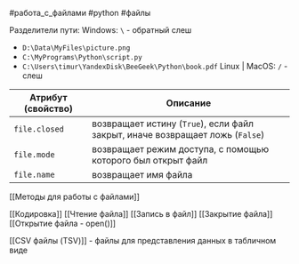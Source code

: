 #работа_с_файлами #python #файлы

Разделители пути: 
Windows:  `\` - обратный слеш 
- `D:\Data\MyFiles\picture.png`
- `С:\MyPrograms\Python\script.py`
- `C:\Users\timur\YandexDisk\BeeGeek\Python\book.pdf`
Linux | MacOS:  `/` - слеш

| Атрибут (свойство) | Описание                                                                      |
| ------------------ | ----------------------------------------------------------------------------- |
| `file.closed`      | возвращает истину (`True`), если файл закрыт, иначе возвращает ложь (`False`) |
| `file.mode`        | возвращает режим доступа, с помощью которого был открыт файл                  |
| `file.name`        | возвращает имя файла                                                          |
[[Методы для работы с файлами]]

[[Кодировка]]
[[Чтение файла]]
[[Запись в файл]]
[[Закрытие файла]]
[[Открытие файла - open()]]

[[CSV файлы (TSV)]] - файлы для представления данных в табличном виде
